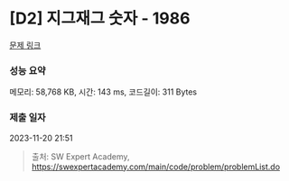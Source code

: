 # [D2] 지그재그 숫자 - 1986 

[문제 링크](https://swexpertacademy.com/main/code/problem/problemDetail.do?contestProbId=AV5PxmBqAe8DFAUq) 

### 성능 요약

메모리: 58,768 KB, 시간: 143 ms, 코드길이: 311 Bytes

### 제출 일자

2023-11-20 21:51



> 출처: SW Expert Academy, https://swexpertacademy.com/main/code/problem/problemList.do